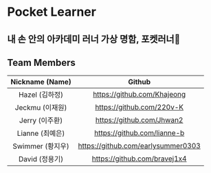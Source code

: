 # Pocket Learner

## 내 손 안의 아카데미 러너 가상 명함, 포켓러너🎀

## Team Members

| Nickname (Name)  |               Github               |
| :--------------: | :--------------------------------: |
|  Hazel (김하정)  |    https://github.com/Khajeong     |
| Jeckmu (이재원)  |     https://github.com/220v-K      |
|  Jerry (이주환)  |     https://github.com/Jhwan2      |
| Lianne (최예은)  |    https://github.com/lianne-b     |
| Swimmer (황지우) | https://github.com/earlysummer0303 |
| David (정용기)   |    https://github.com/bravej1x4    |

